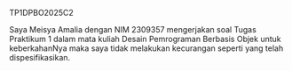 TP1DPBO2025C2

Saya Meisya Amalia dengan NIM 2309357 mengerjakan soal Tugas Praktikum 1
dalam mata kuliah Desain Pemrograman Berbasis Objek untuk keberkahanNya maka 
saya tidak melakukan kecurangan seperti yang telah dispesifikasikan.
